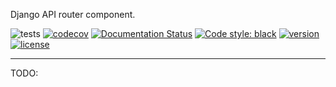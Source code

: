 Django API router component.

![tests](https://github.com/antonrh/django-apirouter/workflows/tests/badge.svg)
[![codecov](https://codecov.io/gh/antonrh/django-apirouter/branch/master/graph/badge.svg)](https://codecov.io/gh/antonrh/django-apirouter)
[![Documentation Status](https://readthedocs.org/projects/django-apirouter/badge/?version=latest)](https://django-apirouter.readthedocs.io/en/latest/?badge=latest)
[![Code style: black](https://img.shields.io/badge/code%20style-black-000000.svg)](https://github.com/psf/black)
[![version](https://img.shields.io/pypi/v/django-apirouter.svg)](https://pypi.org/project/django-apirouter/)
[![license](https://img.shields.io/pypi/l/django-apirouter)](https://github.com/antonrh/django-apirouter/blob/master/LICENSE)

---

TODO: